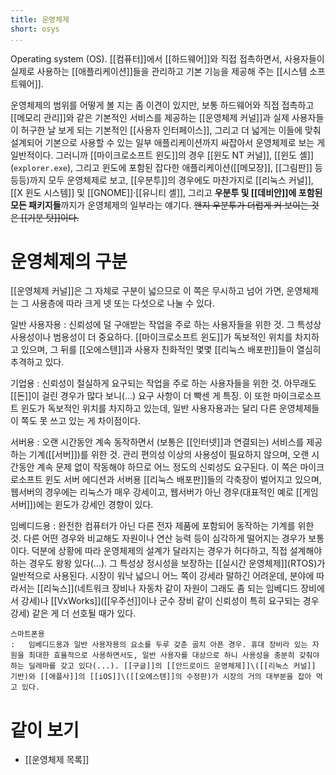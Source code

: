 ```yaml
---
title: 운영체제
short: osys
...
```


Operating system (OS). [[컴퓨터]]에서 [[하드웨어]]와 직접 접촉하면서, 사용자들이 실제로 사용하는 [[애플리케이션]]들을 관리하고 기본 기능을 제공해 주는 [[시스템 소프트웨어]].

운영체제의 범위를 어떻게 볼 지는 좀 이견이 있지만, 보통 하드웨어와 직접 접촉하고 [[메모리 관리]]와 같은 기본적인 서비스를 제공하는 [[운영체제 커널]]과 실제 사용자들이 허구한 날 보게 되는 기본적인 [[사용자 인터페이스]], 그리고 더 넓게는 이들에 맞춰 설계되어 기본으로 사용할 수 있는 일부 애플리케이션까지 싸잡아서 운영체제로 보는 게 일반적이다. 그러니까 [[마이크로소프트 윈도]]의 경우 [[윈도 NT 커널]], [[윈도 셸]]\(`explorer.exe`), 그리고 윈도에 포함된 잡다한 애플리케이션([[메모장]], [[그림판]] 등등등)까지 모두 운영체제로 보고, [[우분투]]의 경우에도 마찬가지로 [[리눅스 커널]], [[X 윈도 시스템]] 및 [[GNOME]]·[[유니티 셸]], 그리고 **우분투 및 [[데비안]]에 포함된 모든 패키지들**까지가 운영체제의 일부라는 얘기다. ~~왠지 우분투가 더럽게 커 보이는 것은 [[기분 탓]]이다.~~

# 운영체제의 구분

[[운영체제 커널]]은 그 자체로 구분이 넓으므로 이 쪽은 무시하고 넘어 가면, 운영체제는 그 사용층에 따라 크게 넷 또는 다섯으로 나눌 수 있다.

일반 사용자용
:	신뢰성에 덜 구애받는 작업을 주로 하는 사용자들을 위한 것. 그 특성상 사용성이나 범용성이 더 중요하다. [[마이크로소프트 윈도]]가 독보적인 위치를 차지하고 있으며, 그 뒤를 [[오에스텐]]과 사용자 친화적인 몇몇 [[리눅스 배포판]]들이 열심히 추격하고 있다.

기업용
:	신뢰성이 절실하게 요구되는 작업을 주로 하는 사용자들을 위한 것. 아무래도 [[돈]]이 걸린 경우가 많다 보니(...) 요구 사항이 더 빡센 게 특징. 이 또한 마이크로소프트 윈도가 독보적인 위치를 차지하고 있는데, 일반 사용자용과는 달리 다른 운영체제들이 쪽도 못 쓰고 있는 게 차이점이다.

서버용
:	오랜 시간동안 계속 동작하면서 (보통은 [[인터넷]]과 연결되는) 서비스를 제공하는 기계([[서버]])를 위한 것. 관리 편의성 이상의 사용성이 필요하지 않으며, 오랜 시간동안 계속 문제 없이 작동해야 하므로 어느 정도의 신뢰성도 요구된다. 이 쪽은 마이크로소프트 윈도 서버 에디션과 서버용 [[리눅스 배포판]]들의 각축장이 벌어지고 있으며, 웹서버의 경우에는 리눅스가 매우 강세이고, 웹서버가 아닌 경우(대표적인 예로 [[게임 서버]])에는 윈도가 강세인 경향이 있다.

임베디드용
:	완전한 컴퓨터가 아닌 다른 전자 제품에 포함되어 동작하는 기계를 위한 것. 다른 어떤 경우와 비교해도 자원이나 연산 능력 등이 심각하게 떨어지는 경우가 보통이다. 덕분에 상황에 따라 운영체제의 설계가 달라지는 경우가 허다하고, 직접 설계해야 하는 경우도 왕왕 있다(...). 그 특성상 정시성을 보장하는 [[실시간 운영체제]]\(RTOS)가 일반적으로 사용된다. 시장이 워낙 넓으니 어느 쪽이 강세라 말하긴 어려운데, 분야에 따라서는 [[리눅스]]\(네트워크 장비나 자동차 같이 자원이 그래도 좀 되는 임베디드 장비에서 강세)나 [[VxWorks]]\([[우주선]]이나 군수 장비 같이 신뢰성이 특히 요구되는 경우 강세) 같은 게 더 선호될 때가 있다.

	스마트폰용
	:	임베디드용과 일반 사용자용의 요소를 두루 갖춘 골치 아픈 경우. 휴대 장비라 있는 자원을 최대한 효율적으로 사용하면서도, 일반 사용자를 대상으로 하니 사용성을 충분히 갖춰야 하는 딜레마를 갖고 있다(...). [[구글]]의 [[안드로이드 운영체제]]\([[리눅스 커널]] 기반)와 [[애플사]]의 [[iOS]]\([[오에스텐]]의 수정판)가 시장의 거의 대부분을 잡아 먹고 있다.

# 같이 보기

* [[운영체제 목록]]

